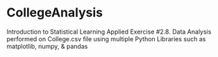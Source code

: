 # CollegeAnalysis
Introduction to Statistical Learning Applied Exercise #2.8. Data Analysis performed on College.csv file using multiple Python Libraries such as matplotlib, numpy, &amp; pandas
